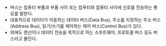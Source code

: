 - 버스는 컴퓨터 부품과 부품 사이 또는 컴푸터와 컴퓨터 사이에 신호를 전송하는 통로를 말한다.
- 대표적으로 데이터가 이동하는 데이터 버스(Data Bus), 주소를 지정하는 주소 버스(Address Bus), 읽기/쓰기를 제어하는 제어 버스(Control Bus)가 있다.
- 외에도 랜선이나 데이터 전송을 목적으로 하는 소프트웨어, 프로토콜 버스 등도 버스라고 불린다.
